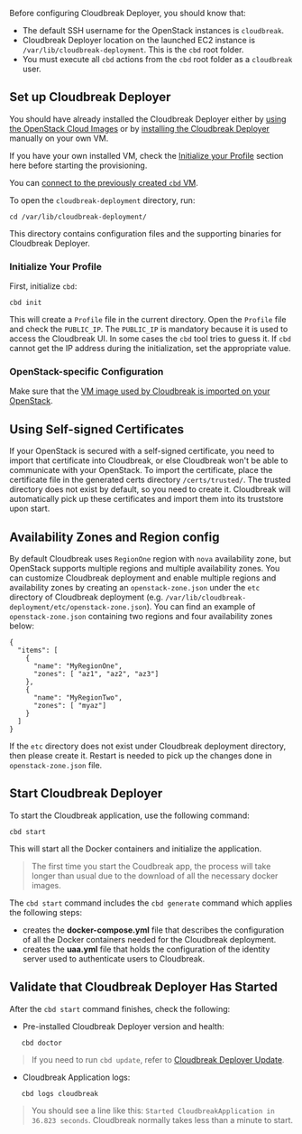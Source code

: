 Before configuring Cloudbreak Deployer, you should know that:

  * The default SSH username for the OpenStack instances is `cloudbreak`.
  * Cloudbreak Deployer location on the launched EC2 instance is `/var/lib/cloudbreak-deployment`. This is the
  `cbd` root folder.
  * You must execute all `cbd` actions from the `cbd` root folder as a `cloudbreak` user.

## Set up Cloudbreak Deployer

You should have already installed the Cloudbreak Deployer either by [using the OpenStack Cloud Images](openstack.md) or by
[installing the Cloudbreak Deployer](onprem.md) manually on your own VM.

If you have your own installed VM, check the [Initialize your Profile](openstack.md#initialize-your-profile)
section here before starting the provisioning.

You can [connect to the previously created `cbd` VM](http://docs.openstack.org/user-guide/dashboard_launch_instances.html#connect-to-your-instance-by-using-ssh).

To open the `cloudbreak-deployment` directory, run:
```
cd /var/lib/cloudbreak-deployment/
```
This directory contains configuration files and the supporting binaries for Cloudbreak Deployer.

### Initialize Your Profile

First, initialize `cbd`:

```
cbd init
```
This will create a `Profile` file in the current directory. Open the `Profile` file and check the `PUBLIC_IP`.
The `PUBLIC_IP` is mandatory because it is used to access the Cloudbreak UI. In some cases the `cbd` tool tries to
guess it. If `cbd` cannot get the IP address during the initialization, set the appropriate value.

### OpenStack-specific Configuration

Make sure that the [VM image used by Cloudbreak is imported on your OpenStack](openstack.md#cloudbreak-import).

## Using Self-signed Certificates
If your OpenStack is secured with a self-signed certificate, you need to import that certificate into Cloudbreak, 
or else Cloudbreak won't be able to communicate with your OpenStack. To import the certificate, place the certificate 
file in the generated certs directory `/certs/trusted/`. The trusted directory does not exist by default, so you need to create it.
Cloudbreak will automatically pick up these certificates and import them into its truststore upon start.

## Availability Zones and Region config
By default Cloudbreak uses `RegionOne` region with `nova` availability zone, but OpenStack supports multiple regions and multiple availability zones. You can customize Cloudbreak deployment and enable multiple
regions and availability zones by creating an `openstack-zone.json` under the `etc` directory of Cloudbreak deployment (e.g. `/var/lib/cloudbreak-deployment/etc/openstack-zone.json`).
You can find an example of `openstack-zone.json` containing two regions and four availability zones below:
```
{
  "items": [
    {
      "name": "MyRegionOne",
      "zones": [ "az1", "az2", "az3"]
    },
    {
      "name": "MyRegionTwo",
      "zones": [ "myaz"]
    }
  ]
}
```

If the `etc` directory does not exist under Cloudbreak deployment directory, then please create it. Restart is needed to pick up the changes done in `openstack-zone.json` file. 

## Start Cloudbreak Deployer

To start the Cloudbreak application, use the following command:
```
cbd start
```
This will start all the Docker containers and initialize the application.

>The first time you start the Coudbreak app, the process will take longer than usual due to the download of all the necessary docker images.

The `cbd start` command includes the `cbd generate` command which applies the following steps:

- creates the **docker-compose.yml** file that describes the configuration of all the Docker containers needed for the Cloudbreak deployment.
- creates the **uaa.yml** file that holds the configuration of the identity server used to authenticate users to Cloudbreak.

## Validate that Cloudbreak Deployer Has Started

After the `cbd start` command finishes, check the following:

- Pre-installed Cloudbreak Deployer version and health:
```
   cbd doctor
```
>If you need to run `cbd update`, refer to [Cloudbreak Deployer Update](update.md#update-cloudbreak-deployer).

- Cloudbreak Application logs:
```
   cbd logs cloudbreak
```
>You should see a line like this: `Started CloudbreakApplication in 36.823 seconds`. Cloudbreak normally takes less than a minute to start.
